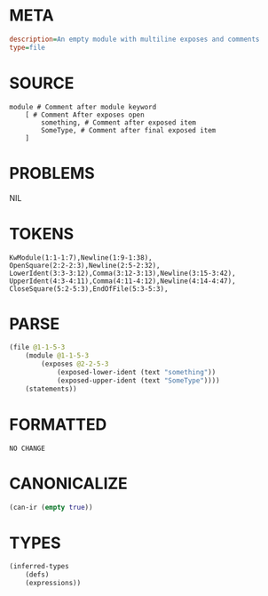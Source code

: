 # META
~~~ini
description=An empty module with multiline exposes and comments
type=file
~~~
# SOURCE
~~~roc
module # Comment after module keyword
	[ # Comment After exposes open
		something, # Comment after exposed item
		SomeType, # Comment after final exposed item
	]
~~~
# PROBLEMS
NIL
# TOKENS
~~~zig
KwModule(1:1-1:7),Newline(1:9-1:38),
OpenSquare(2:2-2:3),Newline(2:5-2:32),
LowerIdent(3:3-3:12),Comma(3:12-3:13),Newline(3:15-3:42),
UpperIdent(4:3-4:11),Comma(4:11-4:12),Newline(4:14-4:47),
CloseSquare(5:2-5:3),EndOfFile(5:3-5:3),
~~~
# PARSE
~~~clojure
(file @1-1-5-3
	(module @1-1-5-3
		(exposes @2-2-5-3
			(exposed-lower-ident (text "something"))
			(exposed-upper-ident (text "SomeType"))))
	(statements))
~~~
# FORMATTED
~~~roc
NO CHANGE
~~~
# CANONICALIZE
~~~clojure
(can-ir (empty true))
~~~
# TYPES
~~~clojure
(inferred-types
	(defs)
	(expressions))
~~~
